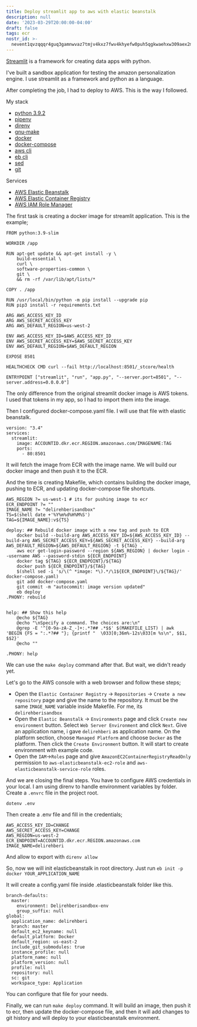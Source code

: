 ```yaml
---
title: Deploy streamlit app to aws with elastic beanstalk
description: null
date: '2023-03-29T20:00:00-04:00'
draft: false
tags: ecr
nostr_id: >-
  nevent1qvzqqqr4guq3gamnwvaz7tmjv4kxz7fwv4khyefw0puh5qgkwaehxw309aex2mrp0yhxummnw3ezucnpdejqqgxgksjyps527nyv6gc4sxzajgayurgtzy0lymcj74guqrnrg9qqsc8rtq9s
---
```



[Streamlit](https://streamlit.io/) is a framework for creating data apps with python.

I've built a sandbox application for testing the amazon personalization engine. I use streamlit as a framework and python as a language. 

After completing the job, I had to deploy to AWS. This is the way I followed. 
<!--more-->
My stack
- [python 3.9.2](https://www.python.org/)
- [pipenv](https://pipenv.pypa.io/en/latest/)
- [direnv](https://direnv.net/)
- [gnu-make](https://www.gnu.org/software/make/)
- [docker](https://www.docker.com/)
- [docker-compose](https://docs.docker.com/compose/)
- [aws cli](https://aws.amazon.com/cli/)
- [eb cli](https://docs.aws.amazon.com/elasticbeanstalk/latest/dg/eb-cli3.html)
- [sed](https://www.gnu.org/software/sed/manual/sed.html)
- [git](https://git-scm.com/)

Services
- [AWS Elastic Beanstalk](https://aws.amazon.com/elasticbeanstalk/)
- [AWS Elastic Container Registry](https://aws.amazon.com/ecr/)
- [AWS IAM Role Manager](https://aws.amazon.com/iam/)
 
The first task is creating a docker image for streamlit application. This is the example;

```
FROM python:3.9-slim

WORKDIR /app

RUN apt-get update && apt-get install -y \
    build-essential \
    curl \
    software-properties-common \
    git \
    && rm -rf /var/lib/apt/lists/*

COPY . /app

RUN /usr/local/bin/python -m pip install --upgrade pip
RUN pip3 install -r requirements.txt

ARG AWS_ACCESS_KEY_ID
ARG AWS_SECRET_ACCESS_KEY
ARG AWS_DEFAULT_REGION=us-west-2

ENV AWS_ACCESS_KEY_ID=$AWS_ACCESS_KEY_ID
ENV AWS_SECRET_ACCESS_KEY=$AWS_SECRET_ACCESS_KEY
ENV AWS_DEFAULT_REGION=$AWS_DEFAULT_REGION

EXPOSE 8501

HEALTHCHECK CMD curl --fail http://localhost:8501/_stcore/health

ENTRYPOINT ["streamlit", "run", "app.py", "--server.port=8501", "--server.address=0.0.0.0"]
```

The only difference from the original streamlit docker image is AWS tokens. I used that tokens in my app, so I had to import them into the image. 

Then I configured docker-compose.yaml file. I will use that file with elastic beanstalk. 

```
version: "3.4"
services:
  streamlit:
    image: ACCOUNTID.dkr.ecr.REGION.amazonaws.com/IMAGENAME:TAG
    ports:
      - 80:8501
```

It will fetch the image from ECR with the image name. We will build our docker image and then push it to the ECR. 

And the time is creating Makefile, which contains building the docker image, pushing to ECR, and updating docker-compose file shortcuts.

```
AWS_REGION ?= us-west-1 # its for pushing image to ecr
ECR_ENDPOINT ?= ""
IMAGE_NAME ?= "delirehberisandbox"
TS=$(shell date +'%Y%m%d%H%M%S')
TAG=${IMAGE_NAME}:v${TS}

deploy: ## Rebuild docker image with a new tag and push to ECR
	docker build --build-arg AWS_ACCESS_KEY_ID=${AWS_ACCESS_KEY_ID} --build-arg AWS_SECRET_ACCESS_KEY=${AWS_SECRET_ACCESS_KEY} --build-arg AWS_DEFAULT_REGION=${AWS_DEFAULT_REGION} -t ${TAG} .
	aws ecr get-login-password --region ${AWS_REGION} | docker login --username AWS --password-stdin ${ECR_ENDPOINT}
	docker tag ${TAG} ${ECR_ENDPOINT}/${TAG}
	docker push ${ECR_ENDPOINT}/${TAG}
	$(shell sed -i 's/\(^ *image: *\).*/\1${ECR_ENDPOINT}\/${TAG}/' docker-compose.yaml)
	git add docker-compose.yaml
	git commit -m "autocommit: image version updated"
	eb deploy
.PHONY: rebuild


help: ## Show this help
	@echo ${TAG}
	@echo "\nSpecify a command. The choices are:\n"
	@grep -E '^[0-9a-zA-Z_-]+:.*?## .*$$' $(MAKEFILE_LIST) | awk 'BEGIN {FS = ":.*?## "}; {printf "  \033[0;36m%-12s\033[m %s\n", $$1, $$2}'
	@echo ""

.PHONY: help
```

We can use the `make deploy` command after that. But wait, we didn't ready yet. 

Let's go to the AWS console with a web browser and follow these steps;

- Open the `Elastic Container Registry` -> `Repositories` -> `Create a new repository` page and give the name to the repository. It must be the same `IMAGE_NAME` variable inside Makefile. For me, its `delirehberisandbox` 
- Open the `Elastic Beanstalk` -> `Environments` page and click `Create new environment` button. Select `Web Server Environment` and click `Next`. Give an application name, i gave `delirehberi` as application name. On the platform section, choose `Managed Platform` and choose `Docker` as the platform. Then click the `Create Environment` button. It will start to create environment with example code. 
- Open the `IAM`->`Roles` page and give `AmazonEC2ContainerRegistryReadOnly` permission to `aws-elasticbeanstalk-ec2-role` and `aws-elasticbeanstalk-service-role` roles. 

And we are closing the final steps. You have to configure AWS credentials in your local. I am using direnv to handle environment variables by folder. Create a `.envrc` file in the project root. 

```
dotenv .env
```

Then create a .env file and fill in the credentials;

```
AWS_ACCESS_KEY_ID=CHANGE
AWS_SECRET_ACCESS_KEY=CHANGE
AWS_REGION=us-west-2
ECR_ENDPOINT=ACCOUNTID.dkr.ecr.REGION.amazonaws.com
IMAGE_NAME=delirehberi
```

And allow to export with `direnv allow` 

So, now we will init elasticbeanstalk in root directory. Just run `eb init -p docker YOUR_APPLICATION_NAME` 

It will create a config.yaml file inside .elasticbeanstalk folder like this. 

```
branch-defaults:
  master:
    environment: Delirehberisandbox-env
    group_suffix: null
global:
  application_name: delirehberi
  branch: master
  default_ec2_keyname: null
  default_platform: Docker
  default_region: us-east-2
  include_git_submodules: true
  instance_profile: null
  platform_name: null
  platform_version: null
  profile: null
  repository: null
  sc: git
  workspace_type: Application
```
You can configure that file for your needs. 

Finally, we can run `make deploy` command. It will build an image, then push it to ecr, then update the docker-compose file, and then it will add changes to git history and will deploy to your elasticbeanstalk environment. 


